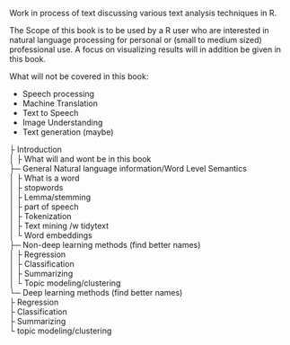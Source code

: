 
Work in process of text discussing various text analysis techniques in R.  

The Scope of this book is to be used by a R user who are interested in natural language processing for personal or (small to medium sized) professional use. A focus on visualizing results will in addition be given in this book.

What will not be covered in this book:
- Speech processing
- Machine Translation
- Text to Speech
- Image Understanding
- Text generation (maybe)

├ Introduction  
│  ├ What will and wont be in this book  
├─ General Natural language information/Word Level Semantics  
│  ├ What is a word  
│  ├ stopwords  
│  ├ Lemma/stemming  
│  ├ part of speech  
│  ├ Tokenization  
│  ├ Text mining /w tidytext  
│  └ Word embeddings  
├─ Non-deep learning methods (find better names)  
│  ├ Regression  
│  ├ Classification  
│  ├ Summarizing  
│  └ Topic modeling/clustering  
└─ Deep learning methods (find better names)  
   ├ Regression  
   ├ Classification  
   ├ Summarizing  
   └ topic modeling/clustering  